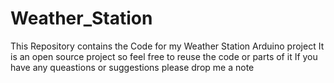 # Weather_Station
This Repository contains the Code for my Weather Station Arduino project
It is an open source project so feel free to reuse the code or parts of it
If you have any queastions or suggestions please drop me a note
